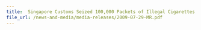 ```yaml
---
title: 	Singapore Customs Seized 100,000 Packets of Illegal Cigarettes Worth $1million Hidden Among 473 Television Sets 
file_url: /news-and-media/media-releases/2009-07-29-MR.pdf
---
```

